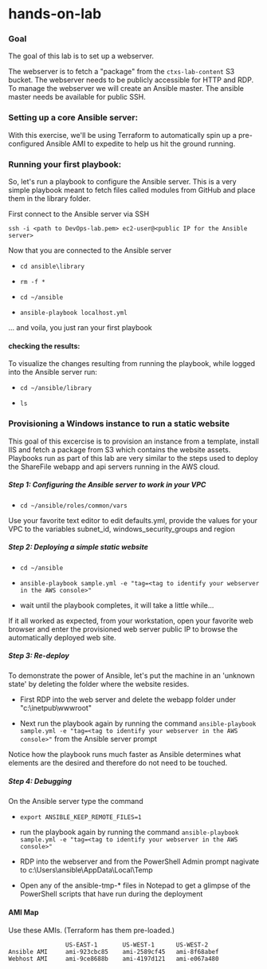 # hands-on-lab

### Goal

The goal of this lab is to set up a webserver.

The webserver is to fetch a "package" from the `ctxs-lab-content` S3
bucket. The webserver needs to be publicly accessible for HTTP and
RDP. To manage the webserver we will create an Ansible master. The
ansible master needs be available for public SSH.

### Setting up a core Ansible server:
With this exercise, we'll be using Terraform to automatically spin up a pre-configured Ansible AMI to expedite to help us hit the ground running.

### Running your first playbook:
So, let's run a playbook to configure the Ansible server.
This is a very simple playbook meant to fetch files called modules from GitHub
and place them in the library folder.

First connect to the Ansible server via SSH

`ssh -i <path to DevOps-lab.pem> ec2-user@<public IP for the Ansible server>`

Now that you are connected to the Ansible server

+ `cd ansible\library`

+ `rm -f *`

+ `cd ~/ansible`

+ `ansible-playbook localhost.yml`


... and voila, you just ran your first playbook

#### **checking the results**:
To visualize the changes resulting from running the playbook, while logged into the Ansible server run:

+ `cd ~/ansible/library`

+ `ls`


### Provisioning a Windows instance to run a static website

This goal of this excercise is to provision an instance from a template, install IIS and fetch a package from S3
which contains the website assets. Playbooks run as part of this lab are very similar to the steps used to deploy
the ShareFile webapp and api servers running in the AWS cloud.

##### Step 1: Configuring the Ansible server to work in your VPC

+ `cd ~/ansible/roles/common/vars`

Use your favorite text editor to edit defaults.yml, provide the values for your VPC to the variables
subnet\_id, windows\_security\_groups and region

##### Step 2: Deploying a simple static website

+ `cd ~/ansible`

+ `ansible-playbook sample.yml -e "tag=<tag to identify your webserver in the AWS console>"`

+ wait until the playbook completes, it will take a little while...

If it all worked as expected, from your workstation, open your favorite web browser and enter the provisioned web server
public IP to browse the automatically deployed web site.


##### Step 3: Re-deploy
To demonstrate the power of Ansible, let's put the machine in an 'unknown state' by deleting the folder where the website resides.

+ First RDP into the web server and delete the webapp folder under "c:\inetpub\wwwroot"

+ Next run the playbook again by running the command `ansible-playbook sample.yml -e "tag=<tag to identify your webserver in the AWS console>"` from the Ansible server prompt

Notice how the playbook runs much faster as Ansible determines what elements are the desired and therefore do not need to be touched.

##### Step 4: Debugging

On the Ansible server type the command

+ `export ANSIBLE_KEEP_REMOTE_FILES=1`

+ run the playbook again by running the command `ansible-playbook sample.yml -e "tag=<tag to identify your webserver in the AWS console>"`

+ RDP into the webserver and from the PowerShell Admin prompt nagivate to c:\\Users\\ansible\\AppData\\Local\\Temp

+ Open any of the ansible-tmp-* files in Notepad to get a glimpse of the PowerShell scripts that have run during the deployment 


#### AMI Map

Use these AMIs. (Terraform has them pre-loaded.)

                    US-EAST-1       US-WEST-1      US-WEST-2
    Ansible AMI     ami-923cbc85    ami-2589cf45   ami-8f68abef
    Webhost AMI     ami-9ce8688b    ami-4197d121   ami-e067a480
